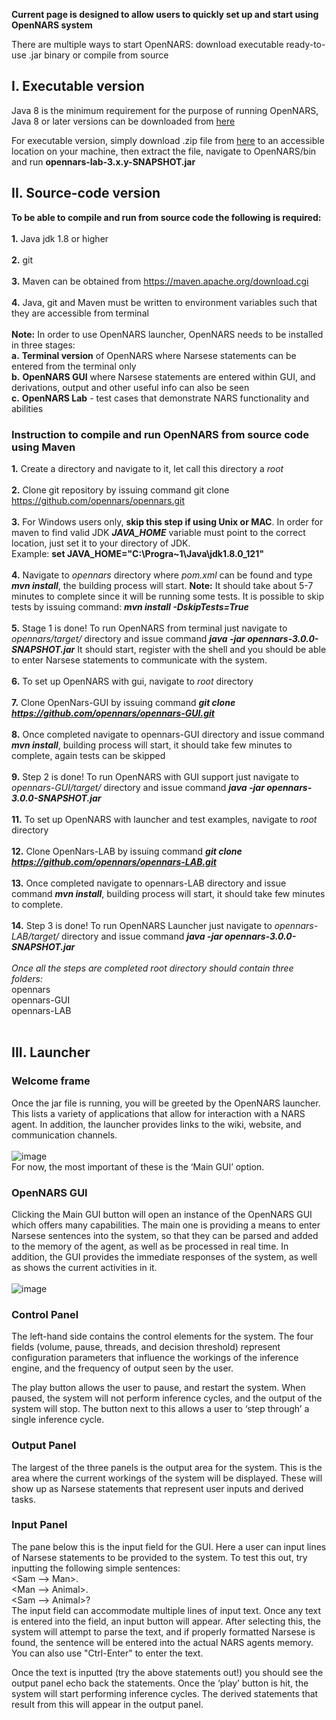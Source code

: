 **Current page is designed to allow users to quickly set up and start using OpenNARS system**

There are multiple ways to start OpenNARS: download executable ready-to-use .jar binary or compile from source

## I. Executable version
Java 8 is the minimum requirement for the purpose of running OpenNARS, Java 8 or later versions can be downloaded from [here](https://www.java.com/en/)

For executable version, simply download .zip file from [here](www.opennars.org) to an accessible location on your machine, then extract the file, navigate to OpenNARS/bin and run **opennars-lab-3.x.y-SNAPSHOT.jar**

## II. Source-code version

**To be able to compile and run from source code the following is required:**
<br/><br/>
**1.** Java jdk 1.8 or higher
<br/><br/>
**2.** git  
<br/>
**3.** Maven can be obtained from https://maven.apache.org/download.cgi
<br/><br/>
**4.** Java, git and Maven must be written to environment variables such that they are accessible from terminal
<br/><br/>
**Note:** In order to use OpenNARS launcher, OpenNARS needs to be installed in three stages: 
<br/>
**a.** **Terminal version** of OpenNARS where Narsese statements can be entered from the terminal only
<br/>
**b.** **OpenNARS GUI** where Narsese statements are entered within GUI, and derivations, output and other useful info can also be seen
<br/>
**c.** **OpenNARS Lab** - test cases that demonstrate NARS functionality and abilities
<br/>

### Instruction to compile and run OpenNARS from source code using Maven

**1.** Create a directory and navigate to it, let call this directory a _root_
<br/><br/>
**2.** Clone git repository by issuing command git clone https://github.com/opennars/opennars.git
<br/><br/>
**3.** For Windows users only, **skip this step if using Unix or MAC**. In order for maven to find valid JDK _**JAVA_HOME**_ variable must point to the correct location, just set it to your directory of JDK.<br/> Example: **set JAVA_HOME="C:\Progra~1\Java\jdk1.8.0_121"**
<br/><br/>
**4.** Navigate to _opennars_ directory where _pom.xml_ can be found and type _**mvn install**_, the building process will start. **Note:** It should take about 5-7 minutes to complete since it will be running some tests. It is possible to skip tests by issuing command: _**mvn install -DskipTests=True**_
<br/><br/>
**5.** Stage 1 is done! To run OpenNARS from terminal just navigate to _opennars/target/_ directory and issue command _**java -jar opennars-3.0.0-SNAPSHOT.jar**_ It should start, register with the shell and you should be able to enter Narsese statements to communicate with the system.
<br/><br/>
**6.** To set up OpenNARS with gui, navigate to _root_ directory
<br/><br/>
**7.** Clone OpenNars-GUI by issuing command _**git clone https://github.com/opennars/opennars-GUI.git**_
<br/><br/>
**8.** Once completed navigate to opennars-GUI directory and issue command _**mvn install**_, building process will start, it should take few minutes to complete, again tests can be skipped
<br/><br/>
**9.** Step 2 is done! To run OpenNARS with GUI support just navigate to _opennars-GUI/target/_ directory and issue command _**java -jar opennars-3.0.0-SNAPSHOT.jar**_ 
<br/><br/>
**11.** To set up OpenNARS with launcher and test examples, navigate to _root_ directory
<br/><br/>
**12.** Clone OpenNars-LAB by issuing command _**git clone https://github.com/opennars/opennars-LAB.git**_
<br/><br/>
**13.** Once completed navigate to opennars-LAB directory and issue command  _**mvn install**_, building process will start, it should take few minutes to complete.
<br/><br/>
**14.** Step 3 is done! To run OpenNARS Launcher just navigate to _opennars-LAB/target/_ directory and issue command _**java -jar opennars-3.0.0-SNAPSHOT.jar**_ 
<br/><br/>
_Once all the steps are completed root directory should contain three folders:_
<br/>
opennars
<br/>
opennars-GUI
<br/>
opennars-LAB
<br/><br/>

## III. Launcher

### Welcome frame
Once the jar file is running, you will be greeted by the OpenNARS launcher. This lists a variety of applications that allow for interaction with a NARS agent. In addition, the launcher provides links to the wiki, website, and communication channels.<br/><br/> 
![image](https://user-images.githubusercontent.com/24262360/52943113-63620a00-333a-11e9-9adb-fbc175f8ed34.png)
<br/>For now, the most important of these is the ‘Main GUI’ option.

### OpenNARS GUI
Clicking the Main GUI button will open an instance of the OpenNARS GUI which offers many capabilities. The main one is providing a means to enter Narsese sentences into the system, so that they can be parsed and added to the memory of the agent, as well as be processed in real time. In addition, the GUI provides the immediate responses of the system, as well as shows the current activities in it.<br/><br/>
![image](https://user-images.githubusercontent.com/24262360/52943282-ceabdc00-333a-11e9-8f9a-e4c6835ce953.png)

### Control Panel
The left-hand side contains the control elements for the system. The four fields (volume, pause, threads, and decision threshold) represent configuration parameters that influence the workings of the inference engine, and the frequency of output seen by the user.

The play button allows the user to pause, and restart the system. When paused, the system will not perform inference cycles, and the output of the system will stop. The button next to this allows a user to ‘step through’ a single inference cycle.

### Output Panel
The largest of the three panels is the output area for the system. This is the area where the current workings of the system will be displayed. These will show up as Narsese statements that represent user inputs and derived tasks.

### Input Panel
The pane below this is the input field for the GUI. Here a user can input lines of Narsese statements to be provided to the system. To test this out, try inputting the following simple sentences:<br/>
<Sam --> Man>.<br/>
<Man --> Animal>.<br/>
<Sam --> Animal>?<br/>
The input field can accommodate multiple lines of input text. Once any text is entered into the field, an input button will appear. After selecting this, the system will attempt to parse the text, and if properly formatted Narsese is found, the sentence will be entered into the actual NARS agents memory. You can also use "Ctrl-Enter" to enter the text.

Once the text is inputted (try the above statements out!) you should see the output panel echo back the statements. Once the ‘play’ button is hit, the system will start performing inference cycles. The derived statements that result from this will appear in the output panel.